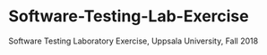# Software-Testing-Lab-Exercise
Software Testing Laboratory Exercise, Uppsala University, Fall 2018

